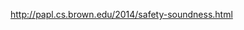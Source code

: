 [link-don-stewart]: https://donsbot.wordpress.com
[link-don-stewart-so]: http://stackoverflow.com/questions/27852709/enterprise-patterns-with-functional-programming/27860072#27860072
[link-essential-scala]: http://underscore.io/training/courses/essential-scala/
http://papl.cs.brown.edu/2014/safety-soundness.html

[link-arithmetic-and-strings]: https://github.com/underscoreio/essential-interpreters-code/blob/master/untyped/src/main/scala/untyped/ArithmeticAndStrings.scala
